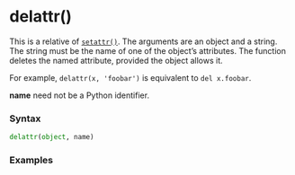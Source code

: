 # delattr()

This is a relative of [`setattr()`](/built-in-functions/setattr.md). The arguments are an object and a string. The string must be the name of one of the object’s attributes. The function deletes the named attribute, provided the object allows it.

For example, `delattr(x, 'foobar')` is equivalent to `del x.foobar`.

**name** need not be a Python identifier.

### Syntax

```python
delattr(object, name)
```

### Examples

```python

```
